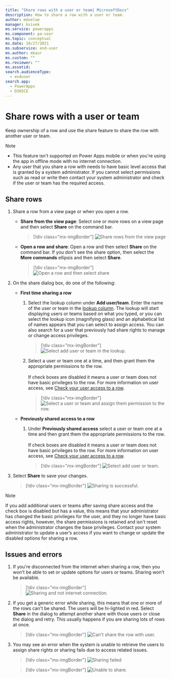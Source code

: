 ```yaml
---
title: "Share rows with a user or team| MicrosoftDocs"
description: How to share a row with a user or team.
author: mduelae
manager: kvivek
ms.service: powerapps
ms.component: pa-user
ms.topic: conceptual
ms.date: 10/27/2021
ms.subservice: end-user
ms.author: mkaur
ms.custom: ""
ms.reviewer: ""
ms.assetid: 
search.audienceType: 
  - enduser
search.app: 
  - PowerApps
  - D365CE
---
```


 # Share rows with a user or team

 
Keep ownership of a row and use the share feature to share the row with another user or team. 
 

> [!NOTE]
> - This feature isn't supported on Power Apps mobile or when you're using the app in offline mode with no internet connection. 
> - Any user that you share a row with needs to have basic level access that is granted by a system administrator. If you cannot select permissions such as read or write then contact your system administrator and check if the user or team has the required access.


## Share rows

1. Share a row from a view page or when you open a row.

    - **Share from the view page**: Select one or more rows on a view page and then select **Share** on the command bar.

      > [!div class="mx-imgBorder"]
      > ![Share rows from the view page](media/share-row-view-page.png "Share rows from the view page")


    - **Open a row and share**: Open a row and then select **Share** on the command bar. If you don't see the share option, then select the **More commands** ellipsis and then select **Share**.

      > [!div class="mx-imgBorder"]
      > ![Open a row and then select share](media/share-row-1.png "Open a row and then select share.")

2.  On the share dialog box, do one of the following:

    - **First time sharing a row**
      1. Select the lookup column under **Add user/team**. Enter the name of the user or team in the [lookup column](lookup-field.md). The lookup will start displaying users or teams based on what you typed, or you can select the lookup icon (magnifying glass) and an alphabetical list of names appears that you can select to assign access. You can also search for a user that previously had share rights to manage or change access privileges.


          > [!div class="mx-imgBorder"]
          > ![Select add user or team in the lookup.](media/share-row-lookup-rows.png "Select add user or team in the lookup")

      2. Select a user or team one at a time, and then grant them the appropriate permissions to the row. <br> <br> If check boxes are disabled it means a user or team does not have basic privileges to the row. For more information on user access, see [Check your user access to a row](access-checker.md).

         > [!div class="mx-imgBorder"]
         > ![Select a user or team and assign them permission to the row.](media/share-row-assign-permission.png "Select a user or team and assign them permission to the row.")

    - **Previously shared access to a row**
      1. Under **Previously shared access** select a user or team one at a time and then grant them the appropriate permissions to the row. <br> <br> If check boxes are disabled it means a user or team does not have basic privileges to the row. For more information on user access, see [Check your user access to a row](access-checker.md).

          > [!div class="mx-imgBorder"]
          > ![Select add user or team.](media/share-row-share-dialog.png "Select add user or team")


3. Select **Share** to save your changes. 

    > [!div class="mx-imgBorder"]
    > ![Sharing is successful.](media/share-row-shared.png "Sharing is successful.")

> [!NOTE]
> If you add additional users or teams after saving share access and the check box is disabled but has a value, this means that your administrator has changed the basic privileges for the user, and they no longer have basic access rights, however, the share permissions is retained and isn't reset when the administrator changes the base privileges. Contact your system administrator to update a user’s access if you want to change or update the disabled options for sharing a row.
 
 ## Issues and errors
 
1. If you're disconnected from the internet when sharing a row, then you won't be able to set or update options for users or teams. Sharing won't be available.

   > [!div class="mx-imgBorder"]
   > ![Sharing and not internet connection.](media/share-ts1.png "Sharing and not internet connection.")

2. If you get a generic error while sharing, this means that one or more of the rows can't be shared. The users will be hi-lighted in red. Select **Share** in the dialog to attempt another share with those users or close the dialog and retry. This usually happens if you are sharing lots of rows at once.

   > [!div class="mx-imgBorder"]
   > ![Can't share the row with user.](media/share-ts2.png "Can't share a row with user.")

3. You may see an error when the system is unable to retrieve the users to assign share rights or sharing fails due to access related issues.

   > [!div class="mx-imgBorder"]
   > ![Sharing failed](media/share-ts3.png "Sharing failed")


   > [!div class="mx-imgBorder"]
   > ![Unable to share.](media/share-ts4.png "Unable to share.")


